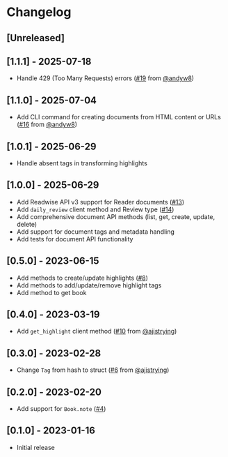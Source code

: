 # Changelog

## [Unreleased]

## [1.1.1] - 2025-07-18
- Handle 429 (Too Many Requests) errors ([#19](https://github.com/joshbeckman/readwise-ruby/pull/19) from [@andyw8](https://github.com/andyw8))

## [1.1.0] - 2025-07-04
- Add CLI command for creating documents from HTML content or URLs ([#16](https://github.com/joshbeckman/readwise-ruby/pull/16) from [@andyw8](https://github.com/andyw8))

## [1.0.1] - 2025-06-29
- Handle absent tags in transforming highlights

## [1.0.0] - 2025-06-29
- Add Readwise API v3 support for Reader documents ([#13](https://github.com/joshbeckman/readwise-ruby/pull/13))
- Add `daily_review` client method and Review type ([#14](https://github.com/joshbeckman/readwise-ruby/pull/14))
- Add comprehensive document API methods (list, get, create, update, delete)
- Add support for document tags and metadata handling
- Add tests for document API functionality

## [0.5.0] - 2023-06-15
- Add methods to create/update highlights ([#8](https://github.com/joshbeckman/readwise-ruby/pull/12))
- Add methods to add/update/remove highlight tags
- Add method to get book

## [0.4.0] - 2023-03-19

- Add `get_highlight` client method ([#10](https://github.com/joshbeckman/readwise-ruby/pull/10) from [@ajistrying](https://github.com/ajistrying))

## [0.3.0] - 2023-02-28

- Change `Tag` from hash to struct ([#6](https://github.com/joshbeckman/readwise-ruby/pull/6) from [@ajistrying](https://github.com/ajistrying))

## [0.2.0] - 2023-02-20

- Add support for `Book.note` ([#4](https://github.com/joshbeckman/readwise-ruby/pull/4))

## [0.1.0] - 2023-01-16

- Initial release
